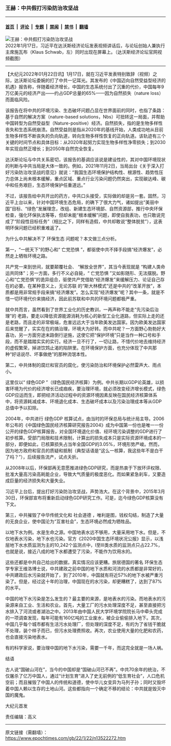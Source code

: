 ### 王赫：中共假打污染防治攻坚战

---

#### [首页](../../../..?n13522272) &nbsp;|&nbsp; [评论](../../../../../epoch-comment?n13522272) &nbsp;|&nbsp; [专题](../../../../../epoch-special?n13522272) &nbsp;|&nbsp; [禁闻](../../../../../epoch-news?n13522272) &nbsp;|&nbsp; [禁书](../../../../../books?n13522272) &nbsp;|&nbsp; [翻墙](https://github.com/gfw-breaker/nogfw/blob/master/README.md?n13522272)


<div><img alt="王赫：中共假打污染防治攻坚战" class="attachment-djy_600_400 size-djy_600_400 wp-post-image" src="https://i.epochtimes.com/assets/uploads/2022/01/id13522305-XI-Jinping_Davos_20220117-2--600x400.jpeg"/>
<div class="caption">
 2022年1月17日，习近平在达沃斯经济论坛发表视频讲话后，与论坛创始人兼执行主席施瓦布（Klaus Schwab，左）同时出现在屏幕上。（达沃斯经济论坛官网视频截图）
</div></div><hr/><div class="post_content" id="artbody" itemprop="articleBody">
 <!-- article content begin -->
 <p>
  【大纪元2022年01月22日讯】1月17日，就在习近平发表特别致辞（视频）之际，达沃斯论坛委婉的打了中共一记耳光。其发布的《中国迈向自然受益型经济的机遇》报告称，伴随着经济增长，中国的生态系统付出了沉重的代价，中国每年9万亿美元的经济产出——约占GDP总量的65%——因为自然损失（nature loss）而面临风险。
 </p>
 <p>
  该报告在将中共的环境污染、生态破坏问题凸显在世界面前的同时，也指了条路：基于自然的解决方案（nature-based solutions，Nbs）可扭转这一局面，并帮助中国转型为自然受益型（Nature-positive）经济。自然损失，指的是生物多样性丧失和生态系统崩溃。自然受益则是指从2020年的基线开始，人类成功地从目前生物多样性不断丧失的负向轨道，转向生物多样性恢复的正向轨道。该轨迹有三个关键的时间节点和具体目标：从2020年起努力实现生物多样性净零损失；到2030年实现自然正增长；到2050年自然完全恢复。
 </p>
 <p>
  达沃斯论坛与中共关系密切，该报告的基调应该说是建设性的，其对中国环境现状的判断与中共当局是大体一致的。例如，2021年11月2日，当局出台《关于深入打好污染防治攻坚战的意见》就说：“我国生态环境保护结构性、根源性、趋势性压力总体上尚未根本缓解，重点区域、重点行业污染问题仍然突出，实现碳达峰、碳中和任务艰巨，生态环境保护任重道远。”
 </p>
 <p>
  不过，该报告给中共开出的药方，中共口头接受，实际做的却是另一套。固然，习近平上台以来，针对中国环境生态危局，的确下了很大力气，诸如提出“美丽中国”目标、“绿色”发展理念，改组、新建生态环境部、自然资源部，推行中央环保检查，强化环保执法等等，但却未能“根本缓解”问题，即使自我表功，也只敢说完成了“阶段性目标任务”（相比之下，同样有造假，中共却敢说“整体脱贫”），这表明环保问题已经积重难返了。
 </p>
 <p>
  为什么中共解决不了
  <ok href="https://www.epochtimes.com/gb/tag/%E7%8E%AF%E4%BF%9D%E7%94%9F%E6%80%81.html">
   环保生态
  </ok>
  问题呢？本文做三点分析。
 </p>
 <p>
  第一，“一统天下”的野心和“
  <ok href="https://www.epochtimes.com/gb/tag/%E4%BA%A1%E5%85%9A%E6%81%90%E6%83%A7.html">
   亡党恐惧
  </ok>
  ”，都驱使中共不择手段搞“经济爆发”，必然走上牺牲环境之路。
 </p>
 <p>
  共产党一来到世间，就要颠覆社会、 “解放全世界”，其当今表现就是 “构建人类命运共同体”；另一方面，多行不义必自毙，“
  <ok href="https://www.epochtimes.com/gb/tag/%E4%BA%A1%E5%85%9A%E6%81%90%E6%83%A7.html">
   亡党恐惧
  </ok>
  ”又如影随形、无法摆脱。野心和“亡党恐惧”的诡异组合，驱使共产党借助“经济爆发”来缓解压力、论证自己存在的必要。在某种意义上，无论苏联 的“斯大林模式”还是中共的“改革开放”，本质都是用非常规手段来搞“经济爆发”。怎么实现“经济爆发”呢？其中一条，就是不惜一切环境代价来搞经济，因此前苏联和中共的环境问题都极严重。
 </p>
 <p>
  就中共而言，虽然看到了世界工业化的历史教训，一再声称不能走“先污染后治理”的 老路，要走以降低资源能源消耗为核心的新型工业化道路，但实际上走的还是老路，而且走的非常极端，危害远远大于当年欧美发达国家。因为欧美发达国家后来觉醒了，实实在在的搞治理，环境大为好转。而中共呢？一方面野心勃勃好大喜功，另一方面穷途末路倒行逆施，这使它把“保护环境”只是当作一种口号和手段，而不是踏踏实实的实行。经济一旦不行了，一切让路，不惜代价地去维持经济的虚假繁荣，掉进饮鸩止渴的陷阱里。在环境保护方面，也充分体现了中共那种“好话说尽、坏事做绝”的那种流氓本性。
 </p>
 <p>
  第二，中共体制的腐烂和官员的腐化，使污染防治和环境保护必然雷声大、雨点小。
 </p>
 <p>
  这里仅以“
  <ok href="https://www.epochtimes.com/gb/tag/%E7%BB%BF%E8%89%B2gdp.html">
   绿色GDP
  </ok>
  ”（绿色国民经济核算）为例。中共长期以GDP论英雄，以损害环境为代价的经济增长已成痼疾，要治理环境，就必须改变经济增长模式，绿色GDP应运而生，即把经济活动过程中的资源环境因素反映在国民经济核算体系中，将资源耗减成本、环境退化成本、生态破坏成本以及污染治理成本等从GDP总值中予以扣除。
 </p>
 <p>
  2004年，中共进行
  <ok href="https://www.epochtimes.com/gb/tag/%E7%BB%BF%E8%89%B2gdp.html">
   绿色GDP
  </ok>
  核算试点，由当时的环保总局与统计局主导。2006年公布的《中国绿色国民经济核算研究报告2004》成为中国第一份也是唯一一份公开的绿色GDP核算报告，对全国环境退化价值、经环境污染调整的GDP进行了初步核算。受部门局限和技术限制，计算出的损失成本只是实际资源环境成本的一部分，即便如此，已核算损失占当年全国GDP的3.05%，环境形势严峻。然而，因为地方政府和官员的质疑和抵制（典型话语是“这么一核算，我这些年不是白干了吗？”），后续报告流产，试点夭折。
 </p>
 <p>
  从2008年以后，环保部再无意愿推进绿色GDP研究，而是热衷于下放环评权限、批准大量高污染高耗能企业，导致大气质量的极度恶化。而如果紧急刹车，又要造成巨量的经济损失和大量失业。
 </p>
 <p>
  习近平上台后，提出打好污染防治攻坚战，声势浩大。在这个背景中，2015年3月30日，环保部宣布将重新启动绿色GDP研究工作。可是，迄今绿色GDP核算没有下文。
 </p>
 <p>
  第三，中共摧毁了中华传统文化和
  <ok href="https://www.epochtimes.com/gb/tag/%E7%A4%BE%E4%BC%9A%E9%81%93%E5%BE%B7.html">
   社会道德
  </ok>
  ，唯利是图，钱权勾结，制造了大量的无良企业，使中国沦为“互害社会”，生态环境必然成为牺牲品。
 </p>
 <p>
  以地下水为例。水是生命之源。中国地表水远不够用，大量采用地下水。但是，不仅地表水污染，地下水也污染。官方《2020中国生态环境状况公报》显示，以浅层地下水水质监测为主的10,242个监测点中，Ⅰ至Ⅲ类水质的监测点只占22.7%，也就是说，接近八成的地下水都遭受了污染，不能作为饮用水的。
 </p>
 <p>
  这些还都是中共自己给出的数据，真实情况应该更糟。旅居德国的著名
  <ok href="https://www.epochtimes.com/gb/tag/%E7%8E%AF%E4%BF%9D%E7%94%9F%E6%80%81.html">
   环保生态
  </ok>
  学专家王维洛博士说，中共建政之前中国的地下水质和河流的水质都是非常好的，中共建政后水污染就开始了，到了2010年，中国就有将近57%的地下水被严重污染了。但是，经过这十年的治理，中国现在的水污染，却更糟糕了，达到了87%的水平。
 </p>
 <p>
  中国的地下水污染是怎么发生的？最主要的来源，是地表水的污染。而地表水的污染源来自工业、生活和农业。首先，大量工厂的污水处理深度不足，甚至直接把污水排入了河流或者湖泊之中。2013年由中国人民大学环境学院院长马中牵头完成的一项调查发现，每年可能有160亿吨的工业废水，被企业偷偷排入地下。其次，中国几乎每个城市都有生活污水处理厂，但处理的深度不足，有的为了省钱干脆就不处理，装个样子而已，但污水处理费照收。再次，农业使用大量的化肥和农药，也会直接污染地表水。
 </p>
 <p>
  有的科学家说，要治理中国的地下水污染，需要一千年，而这完全就是一场人祸。
 </p>
 <p>
  结语
 </p>
 <p>
  古人说“国破山河在”，当今的中国却是“国破山河已不再”。中共70余年的统治，不仅屠杀了亿万中国人，通过“计划生育”进入了史无前例的“低生育社会”，人口危机空前；而且摧毁了中国人的传统和道德，使中华儿女变异为马列子孙；同时又毁坏着中国人赖以生存的土地山河。这些都指向一个确定不移的结论：中共就是毁灭中国的魔鬼。
 </p>
 <p>
  大纪元首发
 </p>
 <p>
  责任编辑：高义
 </p>
 <!-- article content end -->
 <div id="below_article_ad">
 </div>
</div>


---

原文链接（需翻墙）：https://www.epochtimes.com/gb/22/1/22/n13522272.htm